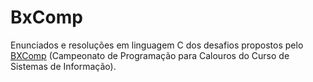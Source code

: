 # BxComp

Enunciados e resoluções em linguagem C dos desafios propostos pelo [BXComp](http://www.each.usp.br/petsi/bxcomp2020/) (Campeonato de Programação para Calouros do Curso de Sistemas de Informação).
